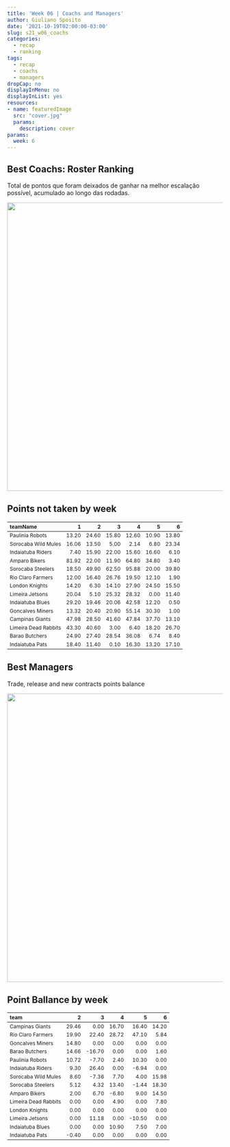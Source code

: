 ```yaml
---
title: 'Week 06 | Coachs and Managers'
author: Giuliano Sposito
date: '2021-10-19T02:00:00-03:00'
slug: s21_w06_coachs
categories:
  - recap
  - ranking
tags:
  - recap
  - coachs
  - managers
dropCap: no
displayInMenu: no
displayInList: yes
resources:
- name: featuredImage
  src: "cover.jpg"
  params:
    description: cover
params:
  week: 6
---
```

<script src="{{< blogdown/postref >}}index_files/kePrint/kePrint.js"></script>
<link href="{{< blogdown/postref >}}index_files/lightable/lightable.css" rel="stylesheet" />
<script src="{{< blogdown/postref >}}index_files/kePrint/kePrint.js"></script>
<link href="{{< blogdown/postref >}}index_files/lightable/lightable.css" rel="stylesheet" />

<!--more-->



## Best Coachs: Roster Ranking

Total de pontos que foram deixados de ganhar na melhor escalação possível, acumulado ao longo das rodadas.

<img src="{{< blogdown/postref >}}index_files/figure-html/bestCoachChart-1.png" width="672" />

## Points not taken by week

<table class="table" style="font-size: 12px; margin-left: auto; margin-right: auto;">
 <thead>
  <tr>
   <th style="text-align:left;"> teamName </th>
   <th style="text-align:right;"> 1 </th>
   <th style="text-align:right;"> 2 </th>
   <th style="text-align:right;"> 3 </th>
   <th style="text-align:right;"> 4 </th>
   <th style="text-align:right;"> 5 </th>
   <th style="text-align:right;"> 6 </th>
  </tr>
 </thead>
<tbody>
  <tr>
   <td style="text-align:left;"> Paulinia Robots </td>
   <td style="text-align:right;"> 13.20 </td>
   <td style="text-align:right;"> 24.60 </td>
   <td style="text-align:right;"> 15.80 </td>
   <td style="text-align:right;"> 12.60 </td>
   <td style="text-align:right;"> 10.90 </td>
   <td style="text-align:right;"> 13.80 </td>
  </tr>
  <tr>
   <td style="text-align:left;"> Sorocaba Wild Mules </td>
   <td style="text-align:right;"> 16.06 </td>
   <td style="text-align:right;"> 13.50 </td>
   <td style="text-align:right;"> 5.00 </td>
   <td style="text-align:right;"> 2.14 </td>
   <td style="text-align:right;"> 6.80 </td>
   <td style="text-align:right;"> 23.34 </td>
  </tr>
  <tr>
   <td style="text-align:left;"> Indaiatuba Riders </td>
   <td style="text-align:right;"> 7.40 </td>
   <td style="text-align:right;"> 15.90 </td>
   <td style="text-align:right;"> 22.00 </td>
   <td style="text-align:right;"> 15.60 </td>
   <td style="text-align:right;"> 16.60 </td>
   <td style="text-align:right;"> 6.10 </td>
  </tr>
  <tr>
   <td style="text-align:left;"> Amparo Bikers </td>
   <td style="text-align:right;"> 81.92 </td>
   <td style="text-align:right;"> 22.00 </td>
   <td style="text-align:right;"> 11.90 </td>
   <td style="text-align:right;"> 64.80 </td>
   <td style="text-align:right;"> 34.80 </td>
   <td style="text-align:right;"> 3.40 </td>
  </tr>
  <tr>
   <td style="text-align:left;"> Sorocaba Steelers </td>
   <td style="text-align:right;"> 18.50 </td>
   <td style="text-align:right;"> 49.90 </td>
   <td style="text-align:right;"> 62.50 </td>
   <td style="text-align:right;"> 95.88 </td>
   <td style="text-align:right;"> 20.00 </td>
   <td style="text-align:right;"> 39.80 </td>
  </tr>
  <tr>
   <td style="text-align:left;"> Rio Claro Farmers </td>
   <td style="text-align:right;"> 12.00 </td>
   <td style="text-align:right;"> 16.40 </td>
   <td style="text-align:right;"> 26.76 </td>
   <td style="text-align:right;"> 19.50 </td>
   <td style="text-align:right;"> 12.10 </td>
   <td style="text-align:right;"> 1.90 </td>
  </tr>
  <tr>
   <td style="text-align:left;"> London Knights </td>
   <td style="text-align:right;"> 14.20 </td>
   <td style="text-align:right;"> 6.30 </td>
   <td style="text-align:right;"> 14.10 </td>
   <td style="text-align:right;"> 27.90 </td>
   <td style="text-align:right;"> 24.50 </td>
   <td style="text-align:right;"> 15.50 </td>
  </tr>
  <tr>
   <td style="text-align:left;"> Limeira Jetsons </td>
   <td style="text-align:right;"> 20.04 </td>
   <td style="text-align:right;"> 5.10 </td>
   <td style="text-align:right;"> 25.32 </td>
   <td style="text-align:right;"> 28.32 </td>
   <td style="text-align:right;"> 0.00 </td>
   <td style="text-align:right;"> 11.40 </td>
  </tr>
  <tr>
   <td style="text-align:left;"> Indaiatuba Blues </td>
   <td style="text-align:right;"> 29.20 </td>
   <td style="text-align:right;"> 19.46 </td>
   <td style="text-align:right;"> 20.06 </td>
   <td style="text-align:right;"> 42.58 </td>
   <td style="text-align:right;"> 12.20 </td>
   <td style="text-align:right;"> 0.50 </td>
  </tr>
  <tr>
   <td style="text-align:left;"> Goncalves Miners </td>
   <td style="text-align:right;"> 13.32 </td>
   <td style="text-align:right;"> 20.40 </td>
   <td style="text-align:right;"> 20.90 </td>
   <td style="text-align:right;"> 55.14 </td>
   <td style="text-align:right;"> 30.30 </td>
   <td style="text-align:right;"> 1.00 </td>
  </tr>
  <tr>
   <td style="text-align:left;"> Campinas Giants </td>
   <td style="text-align:right;"> 47.98 </td>
   <td style="text-align:right;"> 28.50 </td>
   <td style="text-align:right;"> 41.60 </td>
   <td style="text-align:right;"> 47.84 </td>
   <td style="text-align:right;"> 37.70 </td>
   <td style="text-align:right;"> 13.10 </td>
  </tr>
  <tr>
   <td style="text-align:left;"> Limeira Dead Rabbits </td>
   <td style="text-align:right;"> 43.30 </td>
   <td style="text-align:right;"> 40.60 </td>
   <td style="text-align:right;"> 3.00 </td>
   <td style="text-align:right;"> 6.40 </td>
   <td style="text-align:right;"> 18.20 </td>
   <td style="text-align:right;"> 26.70 </td>
  </tr>
  <tr>
   <td style="text-align:left;"> Barao Butchers </td>
   <td style="text-align:right;"> 24.90 </td>
   <td style="text-align:right;"> 27.40 </td>
   <td style="text-align:right;"> 28.54 </td>
   <td style="text-align:right;"> 36.08 </td>
   <td style="text-align:right;"> 6.74 </td>
   <td style="text-align:right;"> 8.40 </td>
  </tr>
  <tr>
   <td style="text-align:left;"> Indaiatuba Pats </td>
   <td style="text-align:right;"> 18.40 </td>
   <td style="text-align:right;"> 11.40 </td>
   <td style="text-align:right;"> 0.10 </td>
   <td style="text-align:right;"> 16.30 </td>
   <td style="text-align:right;"> 13.20 </td>
   <td style="text-align:right;"> 17.10 </td>
  </tr>
</tbody>
</table>

## Best Managers

Trade, release and new contracts points balance

<img src="{{< blogdown/postref >}}index_files/figure-html/bestManagerChart-1.png" width="672" />


## Point Ballance by week

<table class="table" style="font-size: 12px; margin-left: auto; margin-right: auto;">
 <thead>
  <tr>
   <th style="text-align:left;"> team </th>
   <th style="text-align:right;"> 2 </th>
   <th style="text-align:right;"> 3 </th>
   <th style="text-align:right;"> 4 </th>
   <th style="text-align:right;"> 5 </th>
   <th style="text-align:right;"> 6 </th>
  </tr>
 </thead>
<tbody>
  <tr>
   <td style="text-align:left;"> Campinas Giants </td>
   <td style="text-align:right;"> 29.46 </td>
   <td style="text-align:right;"> 0.00 </td>
   <td style="text-align:right;"> 16.70 </td>
   <td style="text-align:right;"> 16.40 </td>
   <td style="text-align:right;"> 14.20 </td>
  </tr>
  <tr>
   <td style="text-align:left;"> Rio Claro Farmers </td>
   <td style="text-align:right;"> 19.90 </td>
   <td style="text-align:right;"> 22.40 </td>
   <td style="text-align:right;"> 28.72 </td>
   <td style="text-align:right;"> 47.10 </td>
   <td style="text-align:right;"> 5.84 </td>
  </tr>
  <tr>
   <td style="text-align:left;"> Goncalves Miners </td>
   <td style="text-align:right;"> 14.80 </td>
   <td style="text-align:right;"> 0.00 </td>
   <td style="text-align:right;"> 0.00 </td>
   <td style="text-align:right;"> 0.00 </td>
   <td style="text-align:right;"> 0.00 </td>
  </tr>
  <tr>
   <td style="text-align:left;"> Barao Butchers </td>
   <td style="text-align:right;"> 14.66 </td>
   <td style="text-align:right;"> -16.70 </td>
   <td style="text-align:right;"> 0.00 </td>
   <td style="text-align:right;"> 0.00 </td>
   <td style="text-align:right;"> 1.60 </td>
  </tr>
  <tr>
   <td style="text-align:left;"> Paulinia Robots </td>
   <td style="text-align:right;"> 10.72 </td>
   <td style="text-align:right;"> -7.70 </td>
   <td style="text-align:right;"> 2.40 </td>
   <td style="text-align:right;"> 10.30 </td>
   <td style="text-align:right;"> 0.00 </td>
  </tr>
  <tr>
   <td style="text-align:left;"> Indaiatuba Riders </td>
   <td style="text-align:right;"> 9.30 </td>
   <td style="text-align:right;"> 26.40 </td>
   <td style="text-align:right;"> 0.00 </td>
   <td style="text-align:right;"> -6.94 </td>
   <td style="text-align:right;"> 0.00 </td>
  </tr>
  <tr>
   <td style="text-align:left;"> Sorocaba Wild Mules </td>
   <td style="text-align:right;"> 8.60 </td>
   <td style="text-align:right;"> -7.36 </td>
   <td style="text-align:right;"> 7.70 </td>
   <td style="text-align:right;"> 4.00 </td>
   <td style="text-align:right;"> 15.98 </td>
  </tr>
  <tr>
   <td style="text-align:left;"> Sorocaba Steelers </td>
   <td style="text-align:right;"> 5.12 </td>
   <td style="text-align:right;"> 4.32 </td>
   <td style="text-align:right;"> 13.40 </td>
   <td style="text-align:right;"> -1.44 </td>
   <td style="text-align:right;"> 18.30 </td>
  </tr>
  <tr>
   <td style="text-align:left;"> Amparo Bikers </td>
   <td style="text-align:right;"> 2.00 </td>
   <td style="text-align:right;"> 6.70 </td>
   <td style="text-align:right;"> -6.80 </td>
   <td style="text-align:right;"> 9.00 </td>
   <td style="text-align:right;"> 14.50 </td>
  </tr>
  <tr>
   <td style="text-align:left;"> Limeira Dead Rabbits </td>
   <td style="text-align:right;"> 0.00 </td>
   <td style="text-align:right;"> 0.00 </td>
   <td style="text-align:right;"> 4.90 </td>
   <td style="text-align:right;"> 0.00 </td>
   <td style="text-align:right;"> 7.80 </td>
  </tr>
  <tr>
   <td style="text-align:left;"> London Knights </td>
   <td style="text-align:right;"> 0.00 </td>
   <td style="text-align:right;"> 0.00 </td>
   <td style="text-align:right;"> 0.00 </td>
   <td style="text-align:right;"> 0.00 </td>
   <td style="text-align:right;"> 0.00 </td>
  </tr>
  <tr>
   <td style="text-align:left;"> Limeira Jetsons </td>
   <td style="text-align:right;"> 0.00 </td>
   <td style="text-align:right;"> 11.18 </td>
   <td style="text-align:right;"> 0.00 </td>
   <td style="text-align:right;"> -10.50 </td>
   <td style="text-align:right;"> 0.00 </td>
  </tr>
  <tr>
   <td style="text-align:left;"> Indaiatuba Blues </td>
   <td style="text-align:right;"> 0.00 </td>
   <td style="text-align:right;"> 0.00 </td>
   <td style="text-align:right;"> 10.90 </td>
   <td style="text-align:right;"> 7.50 </td>
   <td style="text-align:right;"> 7.00 </td>
  </tr>
  <tr>
   <td style="text-align:left;"> Indaiatuba Pats </td>
   <td style="text-align:right;"> -0.40 </td>
   <td style="text-align:right;"> 0.00 </td>
   <td style="text-align:right;"> 0.00 </td>
   <td style="text-align:right;"> 0.00 </td>
   <td style="text-align:right;"> 0.00 </td>
  </tr>
</tbody>
</table>
